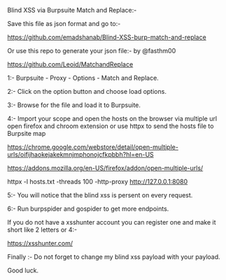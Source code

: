 Blind XSS via Burpsuite Match and Replace:-

Save this file as json format and go to:-

https://github.com/emadshanab/Blind-XSS-burp-match-and-replace

Or use this repo to generate your json file:- by @fasthm00

https://github.com/Leoid/MatchandReplace

1:- Burpsuite - Proxy - Options - Match and Replace.

2:- Click on the option button and choose load options.

3:- Browse for the file and load it to Burpsuite.

4:- Import your scope and open the hosts on the browser via multiple url open firefox and chroom extension or use httpx to send the hosts file to Burpsite map

https://chrome.google.com/webstore/detail/open-multiple-urls/oifijhaokejakekmnjmphonojcfkpbbh?hl=en-US

https://addons.mozilla.org/en-US/firefox/addon/open-multiple-urls/

httpx -l hosts.txt -threads 100 -http-proxy http://127.0.0.1:8080

5:- You will notice that the blind xss is persent on every request.

6:- Run burpspider and gospider to get more endpoints.

If you do not have a xsshunter account you can register one and make it short like 2 letters or 4:-

https://xsshunter.com/

Finally :- Do not forget to change my blind xss payload with your payload.

Good luck.
